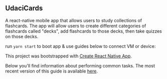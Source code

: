 ## UdaciCards

A react-native mobile app that allows users to study collections of flashcards. The app will allow users to create different categories of flashcards called "decks", add flashcards to those decks, then take quizzes on those decks.

run `yarn start` to boot app & use guides below to connect VM or device:


This project was bootstrapped with [Create React Native App](https://github.com/react-community/create-react-native-app).

Below you'll find information about performing common tasks. The most recent version of this guide is available [here](https://github.com/react-community/create-react-native-app/blob/master/react-native-scripts/template/README.md).
